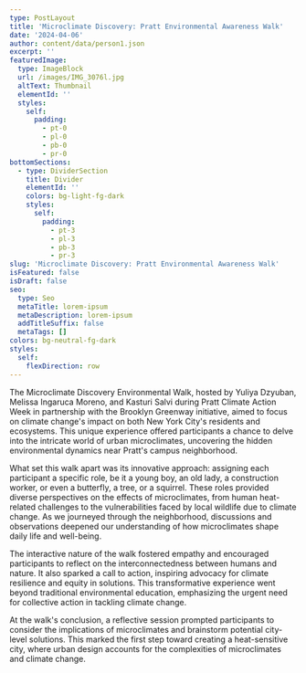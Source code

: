 ```yaml
---
type: PostLayout
title: 'Microclimate Discovery: Pratt Environmental Awareness Walk'
date: '2024-04-06'
author: content/data/person1.json
excerpt: ''
featuredImage:
  type: ImageBlock
  url: /images/IMG_3076l.jpg
  altText: Thumbnail
  elementId: ''
  styles:
    self:
      padding:
        - pt-0
        - pl-0
        - pb-0
        - pr-0
bottomSections:
  - type: DividerSection
    title: Divider
    elementId: ''
    colors: bg-light-fg-dark
    styles:
      self:
        padding:
          - pt-3
          - pl-3
          - pb-3
          - pr-3
slug: 'Microclimate Discovery: Pratt Environmental Awareness Walk'
isFeatured: false
isDraft: false
seo:
  type: Seo
  metaTitle: lorem-ipsum
  metaDescription: lorem-ipsum
  addTitleSuffix: false
  metaTags: []
colors: bg-neutral-fg-dark
styles:
  self:
    flexDirection: row
---
```

The Microclimate Discovery Environmental Walk, hosted by Yuliya Dzyuban, Melissa Ingaruca Moreno, and Kasturi Salvi during Pratt Climate Action Week in partnership with the Brooklyn Greenway initiative, aimed to focus on climate change's impact on both New York City's residents and ecosystems. This unique experience offered participants a chance to delve into the intricate world of urban microclimates, uncovering the hidden environmental dynamics near Pratt's campus neighborhood.

What set this walk apart was its innovative approach: assigning each participant a specific role, be it a young boy, an old lady, a construction worker, or even a butterfly, a tree, or a squirrel. These roles provided diverse perspectives on the effects of microclimates, from human heat-related challenges to the vulnerabilities faced by local wildlife due to climate change. As we journeyed through the neighborhood, discussions and observations deepened our understanding of how microclimates shape daily life and well-being.

The interactive nature of the walk fostered empathy and encouraged participants to reflect on the interconnectedness between humans and nature. It also sparked a call to action, inspiring advocacy for climate resilience and equity in solutions. This transformative experience went beyond traditional environmental education, emphasizing the urgent need for collective action in tackling climate change.

At the walk's conclusion, a reflective session prompted participants to consider the implications of microclimates and brainstorm potential city-level solutions. This marked the first step toward creating a heat-sensitive city, where urban design accounts for the complexities of microclimates and climate change.





